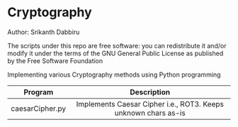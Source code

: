 # Cryptography

Author: Srikanth Dabbiru

The scripts under this repo are free software: you can redistribute it and/or modify it under the terms of the GNU General Public License as published by the Free Software Foundation

Implementing various Cryptography methods using Python programming

| Program        | Description          |
| ------------- |:-------------:|
| caesarCipher.py     | Implements Caesar Cipher i.e., ROT3. Keeps unknown chars as-is    |